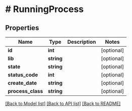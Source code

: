 # # RunningProcess

## Properties

Name | Type | Description | Notes
------------ | ------------- | ------------- | -------------
**id** | **int** |  | [optional]
**lib** | **string** |  | [optional]
**state** | **string** |  | [optional]
**status_code** | **int** |  | [optional]
**create_date** | **string** |  | [optional]
**process_class** | **string** |  | [optional]

[[Back to Model list]](../../README.md#models) [[Back to API list]](../../README.md#endpoints) [[Back to README]](../../README.md)
